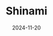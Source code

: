 ---  
layout: startup_page  
title: "Shinami"  
id: "shinami.com"  
permalink: "/shinamishinami.com11202024/"  
website: "https://www.shinami.com/"  
funding_round: "Seed"  
funding_amount: "$5.645M"  
investors: "Race Capital, 6th Man Ventures, Coinbase, Circle, Mysten Labs, Aptos Foundation"  
about: "Shinami is a developer platform for Move-based blockchains (Aptos, Sui, and Movement). It offers a comprehensive suite of tools, APIs, and documentation to simplify application building, including a Node Service, Gas Station, and Wallet Services supporting millions of users. Shinami aims to be the leading infrastructure provider for the Move ecosystem."  
markets: "Blockchain, Developer Tools"  
hq: "San Francisco, California, United States"  
founded_year: "2022"  
linkedin: "https://www.linkedin.com/company/shinami"  
twitter: "https://x.com/ShinamiCorp"  
instagram: ""  
facebook: ""  
crunchbase: "https://www.crunchbase.com/organization/shinami"  
pitchbook: "https://pitchbook.com/profiles/company/515805-04"  

date_display: "20-Nov-2024"  
date: "2024-11-20"

# SEO Optimization  
meta_title: "Shinami - Seed Funding ($5.645M)"  
meta_description: "Shinami, Shinami is a developer platform for Move-based blockchains (Aptos, Sui, and Movement). It offers a comprehensive suite of tools, APIs, and documentati..."  
meta_keywords: "Shinami, Blockchain, Developer Tools, Seed funding"  
canonical_url: "https://startup.projectstartups.com/shinamishinami.com11202024/"  
---